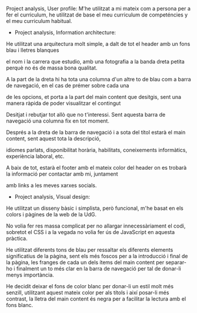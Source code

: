 Project analysis, User profile: M'he utilitzat a mi mateix com a persona per a fer el curriculum, he utilitzat de base
el meu curriculum de competéncies y el meu curriculum habitual.



 - Project analysis,  Information architecture:

 He utilitzat una arquitectura molt simple, a dalt de tot el header amb un fons blau i lletres blanques

el nom i la carrera que estudio, amb una fotografia a la banda dreta petita perquè no és de massa bona qualitat.

A la part de la dreta hi ha tota una columna d'un altre to de blau com a barra de navegació, en el cas de prémer sobre cada una

de les opcions, et porta a la part del main content que desitgis, sent una manera ràpida de poder visualitzar el contingut

Desitjat i rebutjar tot allò que no t'interessi. Sent aquesta barra de navegació una columna fix en tot moment.

Després a la dreta de la barra de navegació i a sota del títol estarà el main content, sent aquest tota la descripció,

idiomes parlats, disponibilitat horària, habilitats, coneixements informàtics, experiència laboral, etc.

A baix de tot, estarà el footer amb el mateix color del header on es trobarà la informació per contactar amb mi, juntament

amb links a les meves xarxes socials.




- Project analysis, Visual design:

He utilitzat un disseny bàsic i simplista, però funcional, m'he basat en els colors i pàgines de la web de la UdG.

No volia fer res massa complicat per no allargar innecessàriament el codi, sobretot el CSS i a la vegada no volia fer ús de JavaScript en aquesta pràctica.

He utilitzat diferents tons de blau per ressaltar els diferents elements significatius de la pàgina, sent els més foscos per a la introducció i final de la pàgina, les franges de cada un dels ítems del main content per separar-ho i finalment un to més clar en la barra de navegació per tal de donar-li menys importància. 

He decidit deixar el fons de color blanc per donar-li un estil molt més senzill, utilitzant aquest mateix color per als  títols i així posar-li més contrast, la lletra del main content és negra per a facilitar la lectura amb el fons blanc.

